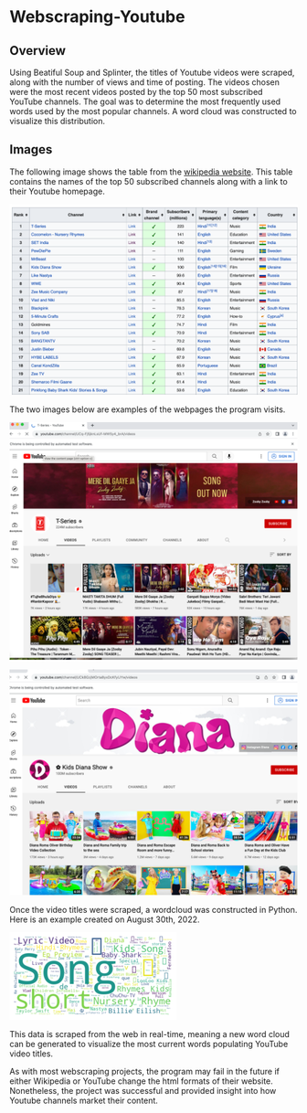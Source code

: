 # Webscraping-Youtube

## Overview

Using Beatiful Soup and Splinter, the titles of Youtube videos were scraped, along with the number of views and time of posting. The videos chosen were the most recent videos posted by the top 50 most subscribed YouTube channels. The goal was to determine the most frequently used words used by the most popular channels. A word cloud was constructed to visualize this distribution.

## Images

The following image shows the table from the [wikipedia website](https://en.wikipedia.org/wiki/List_of_most-subscribed_YouTube_channels). This table contains the names of the top 50 subscribed channels along with a link to their Youtube homepage.

![wiki_table](images/wikipedia_table.png)

The two images below are examples of the webpages the program visits.

![image1](images/image1.png)

![image2](images/image2.png)

Once the video titles were scraped, a wordcloud was constructed in Python. Here is an example created on August 30th, 2022.

![wordcloud](images/wordcloud_2022_8_30.png)

This data is scraped from the web in real-time, meaning a new word cloud can be generated to visualize the most current words populating YouTube video titles.

As with most webscraping projects, the program may fail in the future if either Wikipedia or YouTube change the html formats of their website. Nonetheless, the project was successful and provided insight into how Youtube channels market their content.  
